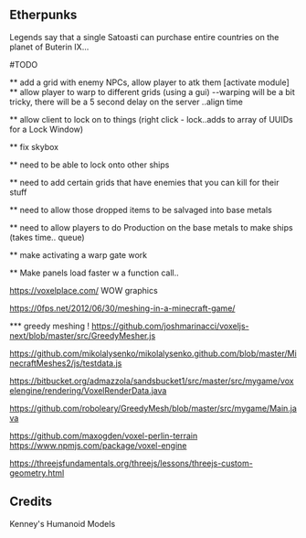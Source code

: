 ## Etherpunks

Legends say that a single Satoasti can purchase entire countries on the planet of Buterin IX...




#TODO

 ** add a grid with enemy NPCs, allow player to atk them [activate module]
 ** allow player to warp to different grids (using a gui)
     --warping will be a bit tricky, there will be a 5 second delay on the server ..align time

** allow client to lock on to things (right click - lock..adds to array of UUIDs for a Lock Window)

** fix skybox


** need to be able to lock onto other ships

** need to add certain grids that have enemies that you can kill for their stuff

** need to allow those dropped items to be salvaged into base metals

** need to allow players to do Production on the base metals to make ships  (takes time.. queue)



** make activating a warp gate work



** Make panels load faster w a function call.. 


https://voxelplace.com/  WOW graphics 

https://0fps.net/2012/06/30/meshing-in-a-minecraft-game/


*** greedy meshing ! 
https://github.com/joshmarinacci/voxeljs-next/blob/master/src/GreedyMesher.js

 
https://github.com/mikolalysenko/mikolalysenko.github.com/blob/master/MinecraftMeshes2/js/testdata.js


https://bitbucket.org/admazzola/sandsbucket1/src/master/src/mygame/voxelengine/rendering/VoxelRenderData.java

https://github.com/roboleary/GreedyMesh/blob/master/src/mygame/Main.java

https://github.com/maxogden/voxel-perlin-terrain
https://www.npmjs.com/package/voxel-engine


https://threejsfundamentals.org/threejs/lessons/threejs-custom-geometry.html


## Credits

Kenney's Humanoid Models 
